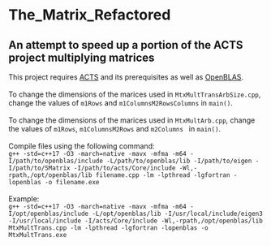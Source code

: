 # The_Matrix_Refactored
## An attempt to speed up a portion of the ACTS project multiplying matrices
This project requires [ACTS](https://github.com/acts-project/acts) and its prerequisites as well as [OpenBLAS](https://github.com/xianyi/OpenBLAS).<br /><br />
To change the dimensions of the marices used in `MtxMultTransArbSize.cpp`, change the values of `m1Rows` and `m1ColumnsM2RowsColumns` in `main()`.<br /><br />
To change the dimensions of the marices used in `MtxMultArb.cpp`, change the values of `m1Rows`, `m1ColumnsM2Rows` and `m2Columns ` in `main()`.<br /><br />
Compile files using the following command:<br />
`g++ -std=c++17 -O3 -march=native -mavx -mfma -m64 -I/path/to/openblas/include -L/path/to/openblas/lib -I/path/to/eigen -I/path/to/SMatrix -I/path/to/acts/Core/include -Wl,-rpath,/opt/openblas/lib filename.cpp -lm -lpthread -lgfortran -lopenblas -o filename.exe`<br /><br />
Example:<br />
`g++ -std=c++17 -O3 -march=native -mavx -mfma -m64 -I/opt/openblas/include -L/opt/openblas/lib -I/usr/local/include/eigen3 -I/usr/local/include -I/acts/Core/include -Wl,-rpath,/opt/openblas/lib MtxMultTrans.cpp -lm -lpthread -lgfortran -lopenblas -o MtxMultTrans.exe`
